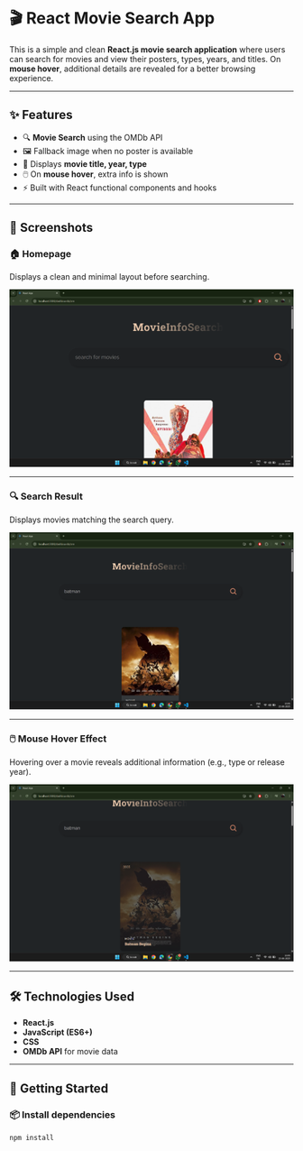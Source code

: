 # 🎬 React Movie Search App

This is a simple and clean **React.js movie search application** where users can search for movies and view their posters, types, years, and titles. On **mouse hover**, additional details are revealed for a better browsing experience.

---

## ✨ Features

- 🔍 **Movie Search** using the OMDb API
- 🖼️ Fallback image when no poster is available
- 🧠 Displays **movie title, year, type**
- 🖱️ On **mouse hover**, extra info is shown
- ⚡ Built with React functional components and hooks

---

## 📸 Screenshots

### 🏠 Homepage
Displays a clean and minimal layout before searching.

![Homepage](./public/home-page.png)

---

### 🔍 Search Result
Displays movies matching the search query.

![Search Result](./public/search-result.png)

---

### 🖱️ Mouse Hover Effect
Hovering over a movie reveals additional information (e.g., type or release year).

![Mouse Hover](./public/mouse-hover.png)


---

## 🛠️ Technologies Used

- **React.js**
- **JavaScript (ES6+)**
- **CSS**
- **OMDb API** for movie data

---

## 🚀 Getting Started

### 📦 Install dependencies

```bash
npm install

